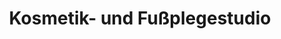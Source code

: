 ---
title: "Kosmetik- und Fußplegestudio"
url: /husum/kosmetik-und-fussplegestudio/
shop: Kosmetik
---
